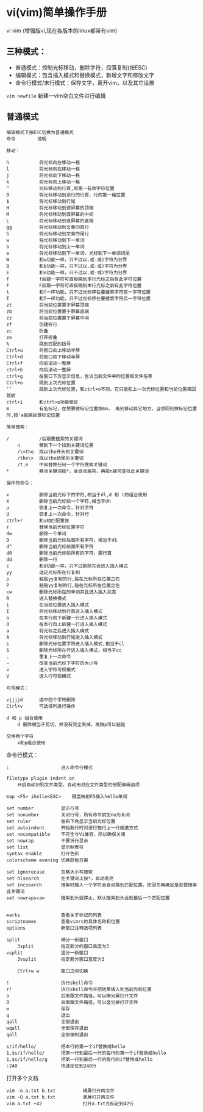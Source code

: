 # vi(vim)简单操作手册

vi  vim (增强版vi,现在各版本的linux都带有vim)

## 三种模式：
 - 普通模式：控制光标移动，删除字符，段落复制(按ESC)
 - 编辑模式：包含插入模式和替换模式，新增文字和修改文字
 - 命令行模式/末行模式：保存文字，离开vim，以及其它设置

`vim newfile`  新建一vim空白文件进行编辑

## 普通模式
    编辑模式下按ESC切换为普通模式
    命令        说明
    
    移动：
    
    h           将光标向左移动一格
    l           将光标向右移动一格
    j           将光标向下移动一格
    k           将光标向上移动一格
    ^           光标移动到行首,即第一有效字符位置
    0           将光标移动到该行的行首，行的第一格位置
    $           将光标移动到行尾
    H           将光标移动到该屏幕的顶端
    M           将光标移动到该屏幕的中间
    L           将光标移动到该屏幕的底端
    gg          将光标移动到文章的首行
    G           将光标移动到文章的尾行
    w           将光标移动到下一单词
    b           将光标移动到上一单词
    e           将光标移动到下一单词，光标到下一单词词尾
    W           和w功能一样，只不过以.或-或)字符为分界
    B           和b功能一样，只不过以.或-或)字符为分界
    E           和e功能一样，只不过以.或-或)字符为分界
    f           f后跟一字符可直接跳到本行光标之后有此字符位置
    F           F后跟一字符可直接跳到本行光标之前有此字符位置
    t           和f一样功能，只不过光标停在要搜索字符前一字符位置
    T           和T一样功能，只不过光标停在要搜索字符后一字符位置
    zt          将当前位置置于屏幕顶端
    zb          将当前位置置于屏幕底端
    zz          将当前位置置于屏幕中间
    zf          创建折行
    zc          折叠
    zo          打开折叠
    %           跳到匹配的括号
    Ctrl+u      将窗口向上移动半屏
    Ctrl+d      将窗口向下移动半屏
    Ctrl+f      向前滚动一整屏
    ctrl+b      向后滚动一整屏
    ctrl+g      在窗口下方显示信息，告诉当前文件中的位置和文件名等
    Ctrl+o      跳到上次光标位置
    ‘’          跳到上次光标位置，和ctrl+o不同，它只能和上一次光标位置和当前位置来回跳转
    ctrl+i      和ctrl+o功能相反
    m           有名标记，在想要做标记位置按ma， 再到移动其它地方，当想回到做标记位置时,按'a就跳回做标记位置
    
    简单搜索：
    
    /           /后跟要搜索的关键词
        n       移到下一个找到关键词位置
        /\<the  找以the开头的关键词
        /the\>  找以the结尾的关键词
        /t.e    中间替换任何一个字符搜索关键词
    *           移动关键词按*，会自动高亮，再按n就可查找此关键词
    
    操作符命令：
    
    x           删除当前光标下的字符,相当于dl,d 和 l的组合使用
    X           删除当前光标前一个字符,相当于dh
    u           恢复上一次命令，针对字符
    U           恢复上一次命令，针对行
    ctrl+r      和u相匹配重做
    r           替换当前光标位置字符
    dw          删除一个单词
    D           删除当前光标后面所有字符，相当于d$
    d^          删除当前光标前面所有字符
    d0          删除当前光标前所有的字符，置行首
    dd          删除一行
    c           和d功能一样，只不过删除完会进入插入模式
    yy          选定光标所在行复制
    p           粘贴yy复制的行,贴在光标所在位置之右
    P           粘贴yy复制的行,贴在光标所在位置之左
    cw          删除光标所在的单词并且进入插入状态
    R           进入替换模式
    i           在当前位置进入插入模式
    I           将光标移动到行首进入插入模式
    o           在本行向下新建一行进入插入模式
    O           在本行向上新建一行进入插入模式
    a           将光标之后进入插入模式
    A           将光标移动到行尾进入插入模式
    s           删除光标位置字符进入插入模式,相当于cl
    S           删除光标所在行进入插入模式，相当于cc
    .           重复上一次命令
    ~           改变当前光标下字符的大小写
    v           进入字符可视模式
    V           进入行可视模式
    
    可视模式：
    
    vjjjjd      选中四个字符删除
    Ctrl+v      可选择列进行操作
    
    d 和 p 组合使用
        d 删除相当于剪切，并没有完全丢掉，再按p可以粘贴
    
    交换两个字符
        x和p组合使用


  命令行模式：
    
    :                   进入命令行模式
    
    filetype plugin indent on
        开启自动识别文件类型，自动用对应文件类型的搭配编辑选项
    
    map <F5> ihello<ESC>    键盘映射F5插入hello单词
    
    set number          显示行号
    set nonumber        关闭行号，所有命令前加no为关闭
    set ruler           在右下角显示当前光标位置
    set autoindent      开始新行时对该行施行上一行缩进方式
    set nocompatible    不完全与Vi兼容，所以确保关闭
    set nowrap          不要折行显示
    set list            显示制表符
    syntax enable       打开色彩
    colorscheme evening 切换颜色方案
    
    set ignorecase      忽略大小写搜索
    set hlsearch        在关键词上按*，自动高亮
    set incsearch       搜索时输入一个字符会自动跳到匹配位置，按回车再确定是否要搜索此关键词
    set nowrapscan      搜索到头就停止，默认搜索到头会到最后一个匹配位置


    marks               查看关于标记的列表
    scriptnames         查看vimrc的具体名称和位置
    options             新窗口注释选项列表
    
    split               横分一新窗口
        3split          指定新分的窗口高度为3
    vsplit              竖分一新窗口
        3vsplit         指定新分窗口宽度为3
        
        Ctrl+w w        窗口之间切换
    
    !                   执行shell命令
    r!                  执行shell命令并把结果插入到当前光标位置
    o                   后面跟文件路径，可以横分屏打开文件
    O                   后面跟文件路径，可以竖分屏打开文件
    w                   保存
    q                   退出
    qall                全部退出
    wqall               全部保存退出
    qall                全部强制退出
    
    s/if/hello/         把本行的第一个if替换成hello
    1,$s/if/hello/      把第一行到最后一行的每行的第一个if替换成hello
    1,$s/if/hello/g     把第一行到最后一行的每行的if替换成hello
    :240                快速定位到240行

打开多个文档
    
    vim -o a.txt b.txt          横屏打开两文件
    vim -O a.txt b.txt          竖屏打开两文件
    vim a.txt +42               打开a.txt光标定到42行

